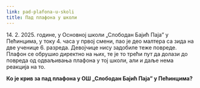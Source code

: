 ```yaml
---
link: pad-plafona-u-skoli
title: Пад плафона у школи
---
```

14\. 2. 2025. године, у Основној школи „Слободан Бајић Паја” у Пећинцима, у току 4. часа у првој смени, пао је део малтера са зида на две ученице 6. разреда. Девојчице нису задобиле теже повреде. Плафон се обрушио директно на њих, те је то трећи пут да долази до повреда од одваљивања плафона у тој школи, али и даље нема реакција на то.

**Ко је крив за пад плафона у ОШ „Слободан Бајић Паја” у Пећинцима?**
